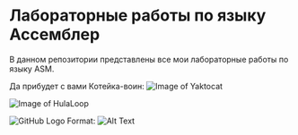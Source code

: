 # Лабораторные работы по языку Ассемблер
В данном репозитории представлены все мои лабораторные работы по языку ASM.


Да прибудет с вами Котейка-воин:
![Image of Yaktocat](https://octodex.github.com/images/yaktocat.png)


![Image of HulaLoop](https://octodex.github.com/images/hula_loop_octodex03.gif)


![GitHub Logo](/images/logo.png)
Format: ![Alt Text](url)
